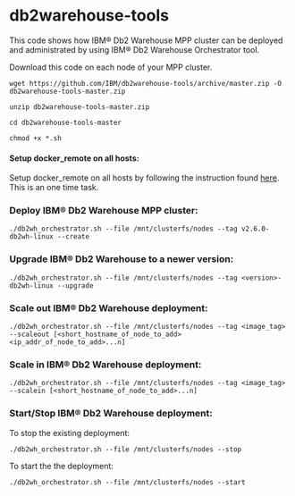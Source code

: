 # db2warehouse-tools
This code shows how IBM® Db2 Warehouse MPP cluster can be deployed and administrated by using  IBM®  Db2 Warehouse Orchestrator tool.

Download this code on each node of your MPP cluster.

`wget https://github.com/IBM/db2warehouse-tools/archive/master.zip -O db2warehouse-tools-master.zip`

`unzip db2warehouse-tools-master.zip`

`cd db2warehouse-tools-master`

`chmod +x *.sh`

#### Setup docker_remote on all hosts:

Setup docker_remote on all hosts by following the instruction found [here](https://www.ibm.com/support/knowledgecenter/SS6NHC/com.ibm.swg.im.dashdb.doc/admin/enabling_remote_Docker_cmds.html). This is an one time task.

### Deploy IBM® Db2 Warehouse MPP cluster:

`./db2wh_orchestrator.sh --file /mnt/clusterfs/nodes --tag v2.6.0-db2wh-linux --create`

### Upgrade IBM® Db2 Warehouse to a newer version:
`./db2wh_orchestrator.sh --file /mnt/clusterfs/nodes --tag <version>-db2wh-linux --upgrade`

### Scale out IBM® Db2 Warehouse deployment:
`./db2wh_orchestrator.sh --file /mnt/clusterfs/nodes --tag <image_tag> --scaleout [<short_hostname_of_node_to_add> <ip_addr_of_node_to_add>...n]`

### Scale in IBM® Db2 Warehouse deployment:
`./db2wh_orchestrator.sh --file /mnt/clusterfs/nodes --tag <image_tag> --scalein [<short_hostname_of_node_to_add>...n]`

### Start/Stop IBM® Db2 Warehouse deployment:

To stop the existing deployment:

`./db2wh_orchestrator.sh --file /mnt/clusterfs/nodes --stop`

To start the the deployment:

`./db2wh_orchestrator.sh --file /mnt/clusterfs/nodes --start`
